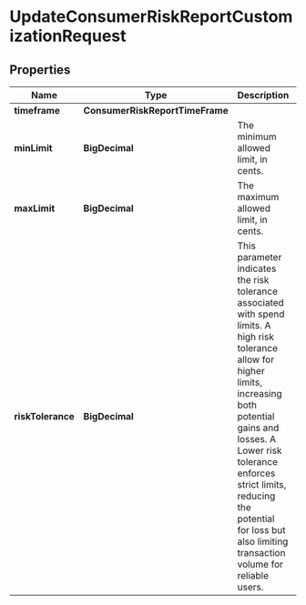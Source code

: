 

# UpdateConsumerRiskReportCustomizationRequest


## Properties

| Name | Type | Description | Notes |
|------------ | ------------- | ------------- | -------------|
|**timeframe** | **ConsumerRiskReportTimeFrame** |  |  [optional] |
|**minLimit** | **BigDecimal** | The minimum allowed limit, in cents. |  [optional] |
|**maxLimit** | **BigDecimal** | The maximum allowed limit, in cents. |  [optional] |
|**riskTolerance** | **BigDecimal** | This parameter indicates the risk tolerance associated with spend limits. A high risk tolerance allow for higher limits, increasing both potential gains and losses. A Lower risk tolerance enforces strict limits, reducing the potential for loss but also limiting transaction volume for reliable users. |  [optional] |



